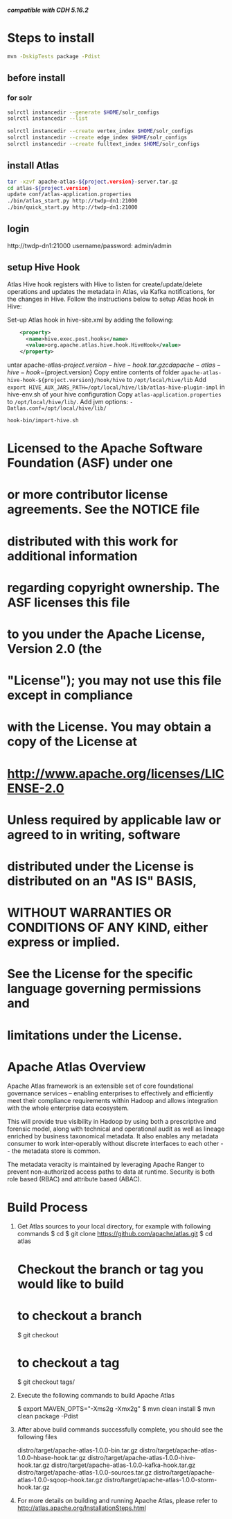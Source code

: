 ***compatible with CDH 5.16.2***

# Steps to install

```bash
mvn -DskipTests package -Pdist
```

## before install 

### for solr
```bash
solrctl instancedir --generate $HOME/solr_configs
solrctl instancedir --list

solrctl instancedir --create vertex_index $HOME/solr_configs
solrctl instancedir --create edge_index $HOME/solr_configs
solrctl instancedir --create fulltext_index $HOME/solr_configs
```

## install Atlas
```bash
tar -xzvf apache-atlas-${project.version}-server.tar.gz
cd atlas-${project.version}
update conf/atlas-application.properties
./bin/atlas_start.py http://twdp-dn1:21000
./bin/quick_start.py http://twdp-dn1:21000
```

## login
http://twdp-dn1:21000
username/password: admin/admin

## setup Hive Hook
Atlas Hive hook registers with Hive to listen for create/update/delete operations and updates the metadata in Atlas, via Kafka notifications, for the changes in Hive. Follow the instructions below to setup Atlas hook in Hive:

Set-up Atlas hook in hive-site.xml by adding the following:
```xml
    <property>
      <name>hive.exec.post.hooks</name>
      <value>org.apache.atlas.hive.hook.HiveHook</value>
    </property>
```
untar apache-atlas-${project.version}-hive-hook.tar.gz
cd apache-atlas-hive-hook-${project.version}
Copy entire contents of folder `apache-atlas-hive-hook-${project.version}/hook/hive` to `/opt/local/hive/lib`
Add `export HIVE_AUX_JARS_PATH=/opt/local/hive/lib/atlas-hive-plugin-impl` in hive-env.sh of your hive configuration
Copy `atlas-application.properties` to `/opt/local/hive/lib/`.
Add jvm options: `-Datlas.conf=/opt/local/hive/lib/`

```bash
hook-bin/import-hive.sh
```


# Licensed to the Apache Software Foundation (ASF) under one
# or more contributor license agreements.  See the NOTICE file
# distributed with this work for additional information
# regarding copyright ownership.  The ASF licenses this file
# to you under the Apache License, Version 2.0 (the
# "License"); you may not use this file except in compliance
# with the License.  You may obtain a copy of the License at
#
#     http://www.apache.org/licenses/LICENSE-2.0
#
# Unless required by applicable law or agreed to in writing, software
# distributed under the License is distributed on an "AS IS" BASIS,
# WITHOUT WARRANTIES OR CONDITIONS OF ANY KIND, either express or implied.
# See the License for the specific language governing permissions and
# limitations under the License.

Apache Atlas Overview
=====================

Apache Atlas framework is an extensible set of core
foundational governance services – enabling enterprises to effectively and
efficiently meet their compliance requirements within Hadoop and allows
integration with the whole enterprise data ecosystem.

This will provide true visibility in Hadoop by using both a prescriptive
and forensic model, along with technical and operational audit as well as
lineage enriched by business taxonomical metadata.  It also enables any
metadata consumer to work inter-operably without discrete interfaces to
each other -- the metadata store is common.

The metadata veracity is maintained by leveraging Apache Ranger to prevent
non-authorized access paths to data at runtime.
Security is both role based (RBAC) and attribute based (ABAC).


Build Process
=============

1. Get Atlas sources to your local directory, for example with following commands
   $ cd <your-local-directory>
   $ git clone https://github.com/apache/atlas.git
   $ cd atlas

   # Checkout the branch or tag you would like to build
   #
   # to checkout a branch
     $ git checkout <branch>

   # to checkout a tag
     $ git checkout tags/<tag>

2. Execute the following commands to build Apache Atlas

   $ export MAVEN_OPTS="-Xms2g -Xmx2g"
   $ mvn clean install
   $ mvn clean package -Pdist

3. After above build commands successfully complete, you should see the following files

   distro/target/apache-atlas-1.0.0-bin.tar.gz
   distro/target/apache-atlas-1.0.0-hbase-hook.tar.gz
   distro/target/apache-atlas-1.0.0-hive-hook.tar.gz
   distro/target/apache-atlas-1.0.0-kafka-hook.tar.gz
   distro/target/apache-atlas-1.0.0-sources.tar.gz
   distro/target/apache-atlas-1.0.0-sqoop-hook.tar.gz
   distro/target/apache-atlas-1.0.0-storm-hook.tar.gz

4. For more details on building and running Apache Atlas, please refer to http://atlas.apache.org/InstallationSteps.html
